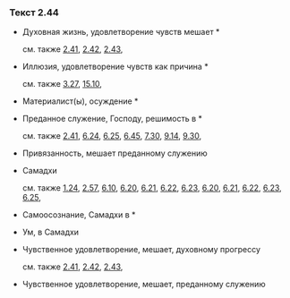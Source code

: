 ### Текст 2.44
	
- Духовная жизнь, удовлетворение чувств мешает \*

	см. также  [2.41](../02/0241.md),  [2.42](../02/0242.md),  [2.43](../02/0243.md), 
	
- Иллюзия, удовлетворение чувств как причина \*

	см. также  [3.27](../03/0327.md),  [15.10](../15/1510.md), 
	
- Материалист(ы), осуждение \*

	
- Преданное служение, Господу, решимость в \*

	см. также  [2.41](../02/0241.md),  [6.24](../06/0624.md),  [6.25](../06/0625.md),  [6.45](../06/0645.md),  [7.30](../07/0730.md),  [9.14](../09/0914.md),  [9.30](../09/0930.md), 
	
- Привязанность, мешает преданному служению

	
- Самадхи

	см. также  [1.24](../01/0124.md),  [2.57](../02/0257.md),  [6.10](../06/0610.md),  [6.20](../06/0620.md),  [6.21](../06/0621.md),  [6.22](../06/0622.md),  [6.23](../06/0623.md),  [6.20](../06/0620.md),  [6.21](../06/0621.md),  [6.22](../06/0622.md),  [6.23](../06/0623.md),  [6.25](../06/0625.md), 
	
- Самоосознание, Самадхи в \*

	
- Ум, в Самадхи

	
- Чувственное удовлетворение, мешает, духовному прогрессу

	см. также  [2.41](../02/0241.md),  [2.42](../02/0242.md),  [2.43](../02/0243.md), 
	
- Чувственное удовлетворение, мешает, преданному служению


